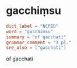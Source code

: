 # gacchiṃsu

``` toml
dict_label = "NCPED"
word = "gacchiṃsu"
summary = "of gacchati"
grammar_comment = "3 pl."
see_also = ["gacchati"]
```

of gacchati

